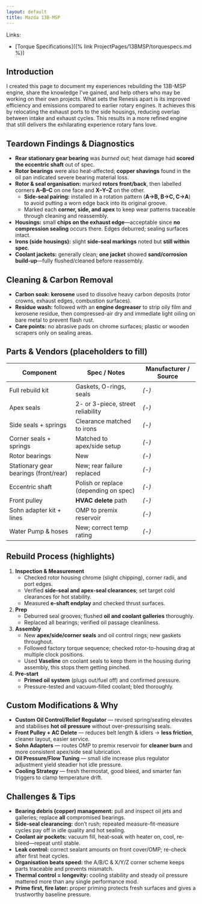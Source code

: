 ```yaml
---
layout: default
title: Mazda 13B-MSP
---
```

Links:
- [Torque Specifications]({% link ProjectPages/13BMSP/torquespecs.md %})

## Introduction

I created this page to document my experiences rebuilding the 13B-MSP engine, share the knowledge I’ve gained, and help others who may be working on their own projects.
What sets the Renesis apart is its improved efficiency and emissions compared to earlier rotary engines. It achieves this by relocating the exhaust ports to the side housings, reducing overlap between intake and exhaust cycles. This results in a more refined engine that still delivers the exhilarating experience rotary fans love.

## Teardown Findings & Diagnostics

- **Rear stationary gear bearing** was *burned out*; heat damage had **scored the eccentric shaft** out of spec.  
- **Rotor bearings** were also heat-affected; **copper shavings** found in the oil pan indicated severe bearing material loss.  
- **Rotor & seal organisation:** marked **rotors front/back**, then labelled corners **A–B–C** on one face and **X–Y–Z** on the other.  
  - **Side-seal pairing:** installed in a rotation pattern (**A→B, B→C, C→A**) to avoid putting a worn edge back into its original groove.  
  - Marked each **corner, side, and apex** to keep wear patterns traceable through cleaning and reassembly.
- **Housings:** small **chips on the exhaust edge**—acceptable since **no compression sealing** occurs there. Edges deburred; sealing surfaces intact.  
- **Irons (side housings):** slight **side-seal markings** noted but **still within spec**.  
- **Coolant jackets:** generally clean; **one jacket** showed **sand/corrosion build-up**—fully flushed/cleaned before reassembly.

## Cleaning & Carbon Removal

- **Carbon soak:** **kerosene** used to dissolve heavy carbon deposits (rotor crowns, exhaust edges, combustion surfaces).  
- **Residue wash:** followed with an **engine degreaser** to strip oily film and kerosene residue, then compressed-air dry and immediate light oiling on bare metal to prevent flash rust.  
- **Care points:** no abrasive pads on chrome surfaces; plastic or wooden scrapers only on sealing areas.

## Parts & Vendors (placeholders to fill)

| Component                          | Spec / Notes                                | Manufacturer / Source |
|-----------------------------------|---------------------------------------------|-----------------------|
| Full rebuild kit                  | Gaskets, O-rings, seals                     | *(-)*            |
| Apex seals                        | 2- or 3-piece, street reliability           | *(-)*            |
| Side seals + springs              | Clearance matched to irons                   | *(-)*            |
| Corner seals + springs            | Matched to apex/side setup                  | *(-)*            |
| Rotor bearings                    | New                                          | *(-)*            |
| Stationary gear bearings (front/rear) | New; rear failure replaced                | *(-)*            |
| Eccentric shaft                   | Polish or replace (depending on spec)       | *(-)*            |
| Front pulley                      | **HVAC delete** path                          | *(-)*            |
| Sohn adapter kit + lines          | OMP to premix reservoir                     | *(-)*            |
| Water Pump & hoses                | New; correct temp rating                    | *(-)*            |

## Rebuild Process (highlights)

1. **Inspection & Measurement**  
   - Checked rotor housing chrome (slight chipping), corner radii, and port edges.  
   - Verified **side-seal and apex-seal clearances**; set target cold clearances for hot stability.  
   - Measured **e-shaft endplay** and checked thrust surfaces.  
2. **Prep**  
   - Deburred seal grooves; flushed **oil and coolant galleries** thoroughly.  
   - Replaced all bearings; verified oil passage cleanliness.  
3. **Assembly**  
   - New **apex/side/corner seals** and oil control rings; new gaskets throughout.  
   - Followed factory torque sequence; checked rotor-to-housing drag at multiple clock positions.  
   - Used **Vaseline** on coolant seals to keep them in the housing during assembly, this stops them getting pinched.
4. **Pre-start**  
   - **Primed oil system** (plugs out/fuel off) and confirmed pressure.  
   - Pressure-tested and vacuum-filled coolant; bled thoroughly.

## Custom Modifications & Why

- **Custom Oil Control/Relief Regulator** — revised spring/seating elevates and stabilises **hot oil pressure** without over-pressurising seals.  
- **Front Pulley + AC Delete** — reduces belt length & idlers → **less friction**, cleaner layout, easier service.  
- **Sohn Adapters** — routes OMP to premix reservoir for **cleaner burn** and more consistent apex/side seal lubrication.  
- **Oil Pressure/Flow Tuning** — small idle increase plus regulator adjustment yield steadier hot idle pressure.  
- **Cooling Strategy** — fresh thermostat, good bleed, and smarter fan triggers to clamp temperature drift.

## Challenges & Tips

- **Bearing debris (copper) management:** pull and inspect oil jets and galleries; replace **all** compromised bearings.  
- **Side-seal clearancing:** don’t rush; repeated measure-fit-measure cycles pay off in idle quality and hot sealing.  
- **Coolant air pockets:** vacuum fill, heat-soak with heater on, cool, re-bleed—repeat until stable.  
- **Leak control:** correct sealant amounts on front cover/OMP; re-check after first heat cycles.
- **Organisation beats speed:** the A/B/C & X/Y/Z corner scheme keeps parts traceable and prevents mismatch.  
- **Thermal control = longevity:** cooling stability and steady oil pressure mattered more than any single performance mod.  
- **Prime first, fire later:** proper priming protects fresh surfaces and gives a trustworthy baseline pressure.